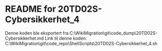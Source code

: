 # README for 20TD02S-Cybersikkerhet_4
Denne koden ble eksportert fra C:\WikiMigration\git\code_dump\20TD02S-Cybersikkerhet.md
Link til denne koden: C:\WikiMigration\git\code_repo\ShellScripts\20TD02S-Cybersikkerhet_4.sh
